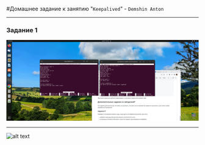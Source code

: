 #Домашнее задание к занятию "`Keepalived`" - `Demshin Anton`


---

### Задание 1

![alt text](https://github.com/UserWhoUser/img/blob/master/Screenshot%20from%202023-01-26%2018-18-14.png)

---

![alt text](https://github.com/UserWhoUser/img/blob/master/Screenshot%20from%202023-01-26%2018-17-10.png)
